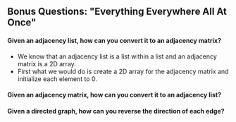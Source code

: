 ## Bonus Questions: "Everything Everywhere All At Once"

#### Given an adjacency list, how can you convert it to an adjacency matrix? 
- We know that an adjacency list is a list within a list and an adjacency matrix is a 2D array.
- First what we would do is create a 2D array for the adjacency matrix and initialize each element to 0.

#### Given an adjacency matrix, how can you convert it to an adjacency list? 
#### Given a directed graph, how can you reverse the direction of each edge? 
